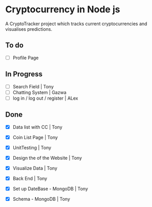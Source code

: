 <h1>Cryptocurrency in Node js</h1>
A CryptoTracker project which tracks current cryptocurrencies and visualises predictions.






<h2>To do</h2>

- [ ]  Profile Page


<h2>In Progress</h2>

- [ ]  Search Field | Tony
- [ ]  Chatting System | Gazwa 
- [ ]  log in / log out / register | ALex
    
<h2>Done</h2>

- [X]  Data list with CC | Tony
- [X]  Coin List Page | Tony
- [X]  UnitTesting | Tony
- [X]  Design the of the Website | Tony
- [X]  Visualize Data | Tony
- [X]  Back End | Tony 
- [X]  Set up DateBase - MongoDB | Tony
- [X]  Schema - MongoDB | Tony

